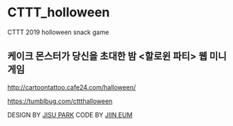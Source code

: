 # CTTT_holloween
CTTT 2019 holloween snack game

## 케이크 몬스터가 당신을 초대한 밤 <할로윈 파티> 웹 미니게임
http://cartoontattoo.cafe24.com/halloween/

https://tumblbug.com/cttthalloween

DESIGN BY [JISU PARK](https://github.com/gpg1127)
CODE BY [JIIN EUM](https://github.com/jiindev)
